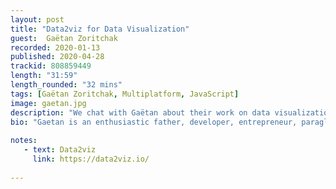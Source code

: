 ```yaml
---
layout: post
title: "Data2viz for Data Visualization"
guest:  Gaëtan Zoritchak   
recorded: 2020-01-13
published: 2020-04-28
trackid: 808859449
length: "31:59"
length_rounded: "32 mins"
tags: [Gaëtan Zoritchak, Multiplatform, JavaScript]
image: gaetan.jpg
description: "We chat with Gaëtan about their work on data visualization using Kotlin. As one of the first pioneers of not only using Kotlin, but also targeting multiple platforms before Kotlin/Multiplatform even existed, Gaëtan talk about why and how they decided to first target JavaScript and JavaFX with their products."
bio: "Gaetan is an enthusiastic father, developer, entrepreneur, paraglider pilot… Having used lots of languages during its 20 years of IT experience, he believed very early in the promises of kotlin. He started in 2012 to code with it and in 2013 to promote it as a speaker."
       
notes: 
   - text: Data2viz 
     link: https://data2viz.io/
     
---
```


